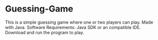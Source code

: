 # Guessing-Game
This is a simple guessing game where one or two players can play.
Made with Java.
Software Requirements: Java SDK or an compatible IDE.
Download and run the program to play.
